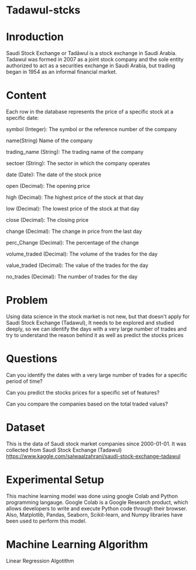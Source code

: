 # Tadawul-stcks
# Inroduction 
Saudi Stock Exchange or Tadāwul is a stock exchange in Saudi Arabia. Tadawul was formed in 2007 as a joint stock company and the sole entity authorized to act as a securities exchange in Saudi Arabia, but trading began in 1954 as an informal financial market.
# Content 
Each row in the database represents the price of a specific stock at a specific date:

symbol (Integer): The symbol or the reference number of the company

name(String) Name of the company

trading_name (String): The trading name of the company

sectoer (String): The sector in which the company operates

date (Date): The date of the stock price

open (Decimal): The opening price

high (Decimal): The highest price of the stock at that day

low (Decimal): The lowest price of the stock at that day

close (Decimal): The closing price

change (Decimal): The change in price from the last day

perc_Change (Decimal): The percentage of the change

volume_traded (Decimal): The volume of the trades for the day

value_traded (Decimal): The value of the trades for the day

no_trades (Decimal): The number of trades for the day
# Problem
Using data science in the stock market is not new, but that doesn't apply for Saudi Stock Exchange (Tadawul), It needs to be explored and studied deeply, so we can identify the days with a very large number of trades and try to understand the reason behind it as well as predict the stocks prices
# Questions 
Can you identify the dates with a very large number of trades for a specific period of time? 

Can you predict the stocks prices for a specific set of features?  

Can you compare the companies based on the total traded values? 
# Dataset 
This is the data of Saudi stock market companies since 2000-01-01. It was collected from Saudi Stock Exchange (Tadawul) https://www.kaggle.com/salwaalzahrani/saudi-stock-exchange-tadawul
# Experimental Setup 
This machine learning model was done using google Colab and Python programming langauge. Google Colab is a Google Research product, which allows developers to write and execute Python code through their browser. Also, Matplotlib, Pandas, Seaborn, Scikit-learn, and Numpy libraries have been used to perform this model. 
# Machine Learning Algorithm 
Linear Regression Algotithm 
